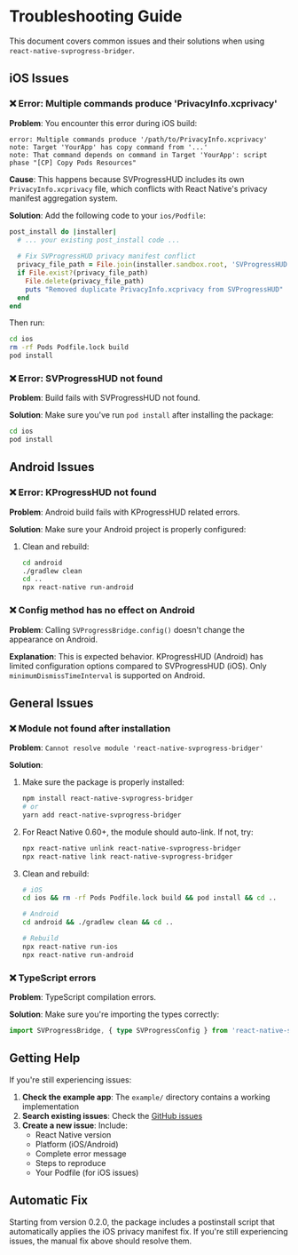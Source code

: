 # Troubleshooting Guide

This document covers common issues and their solutions when using `react-native-svprogress-bridger`.

## iOS Issues

### ❌ Error: Multiple commands produce 'PrivacyInfo.xcprivacy'

**Problem**: You encounter this error during iOS build:
```
error: Multiple commands produce '/path/to/PrivacyInfo.xcprivacy'
note: Target 'YourApp' has copy command from '...'
note: That command depends on command in Target 'YourApp': script phase "[CP] Copy Pods Resources"
```

**Cause**: This happens because SVProgressHUD includes its own `PrivacyInfo.xcprivacy` file, which conflicts with React Native's privacy manifest aggregation system.

**Solution**: Add the following code to your `ios/Podfile`:

```ruby
post_install do |installer|
  # ... your existing post_install code ...
  
  # Fix SVProgressHUD privacy manifest conflict
  privacy_file_path = File.join(installer.sandbox.root, 'SVProgressHUD', 'SVProgressHUD', 'PrivacyInfo.xcprivacy')
  if File.exist?(privacy_file_path)
    File.delete(privacy_file_path)
    puts "Removed duplicate PrivacyInfo.xcprivacy from SVProgressHUD"
  end
end
```

Then run:
```bash
cd ios
rm -rf Pods Podfile.lock build
pod install
```

### ❌ Error: SVProgressHUD not found

**Problem**: Build fails with SVProgressHUD not found.

**Solution**: Make sure you've run `pod install` after installing the package:
```bash
cd ios
pod install
```

## Android Issues

### ❌ Error: KProgressHUD not found

**Problem**: Android build fails with KProgressHUD related errors.

**Solution**: Make sure your Android project is properly configured:
1. Clean and rebuild:
   ```bash
   cd android
   ./gradlew clean
   cd ..
   npx react-native run-android
   ```

### ❌ Config method has no effect on Android

**Problem**: Calling `SVProgressBridge.config()` doesn't change the appearance on Android.

**Explanation**: This is expected behavior. KProgressHUD (Android) has limited configuration options compared to SVProgressHUD (iOS). Only `minimumDismissTimeInterval` is supported on Android.

## General Issues

### ❌ Module not found after installation

**Problem**: `Cannot resolve module 'react-native-svprogress-bridger'`

**Solution**:
1. Make sure the package is properly installed:
   ```bash
   npm install react-native-svprogress-bridger
   # or
   yarn add react-native-svprogress-bridger
   ```

2. For React Native 0.60+, the module should auto-link. If not, try:
   ```bash
   npx react-native unlink react-native-svprogress-bridger
   npx react-native link react-native-svprogress-bridger
   ```

3. Clean and rebuild:
   ```bash
   # iOS
   cd ios && rm -rf Pods Podfile.lock build && pod install && cd ..
   
   # Android
   cd android && ./gradlew clean && cd ..
   
   # Rebuild
   npx react-native run-ios
   npx react-native run-android
   ```

### ❌ TypeScript errors

**Problem**: TypeScript compilation errors.

**Solution**: Make sure you're importing the types correctly:
```typescript
import SVProgressBridge, { type SVProgressConfig } from 'react-native-svprogress-bridger';
```

## Getting Help

If you're still experiencing issues:

1. **Check the example app**: The `example/` directory contains a working implementation
2. **Search existing issues**: Check the [GitHub issues](https://github.com/shadow-boy/react-native-svprogress-bridger/issues)
3. **Create a new issue**: Include:
   - React Native version
   - Platform (iOS/Android)
   - Complete error message
   - Steps to reproduce
   - Your Podfile (for iOS issues)

## Automatic Fix

Starting from version 0.2.0, the package includes a postinstall script that automatically applies the iOS privacy manifest fix. If you're still experiencing issues, the manual fix above should resolve them.
